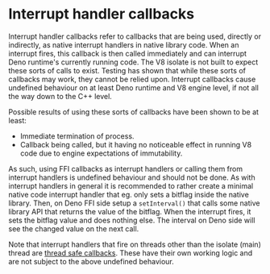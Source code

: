 # Interrupt handler callbacks

Interrupt handler callbacks refer to callbacks that are being used, directly or
indirectly, as native interrupt handlers in native library code. When an
interrupt fires, this callback is then called immediately and can interrupt Deno
runtime's currently running code. The V8 isolate is not built to expect these
sorts of calls to exist. Testing has shown that while these sorts of callbacks
may work, they cannot be relied upon. Interrupt callbacks cause undefined
behaviour on at least Deno runtime and V8 engine level, if not all the way down
to the C++ level.

Possible results of using these sorts of callbacks have been shown to be at
least:

- Immediate termination of process.
- Callback being called, but it having no noticeable effect in running V8 code
  due to engine expectations of immutability.

As such, using FFI callbacks as interrupt handlers or calling them from
interrupt handlers is undefined behaviour and should not be done. As with
interrupt handlers in general it is recommended to rather create a minimal
native code interrupt handler that eg. only sets a bitflag inside the native
library. Then, on Deno FFI side setup a `setInterval()` that calls some native
library API that returns the value of the bitflag. When the interrupt fires, it
sets the bitflag value and does nothing else. The interval on Deno side will see
the changed value on the next call.

Note that interrupt handlers that fire on threads other than the isolate (main)
thread are [thread safe callbacks](./thread-safe). These have their own working
logic and are not subject to the above undefined behaviour.
